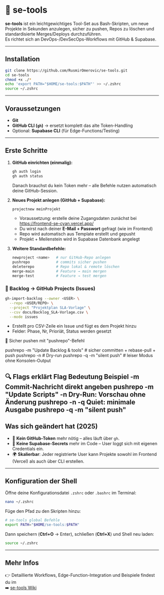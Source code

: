 # 🧰 se-tools

**se-tools** ist ein leichtgewichtiges Tool-Set aus Bash-Skripten, um neue Projekte in Sekunden anzulegen, sicher zu pushen, Repos zu löschen und standardisierte Merges/Deploys durchzuführen.  
Es richtet sich an DevOps-/DevSecOps-Workflows mit GitHub & Supabase.

---

## Installation

```bash
git clone https://github.com/RusmirOmerovic/se-tools.git
cd se-tools
chmod +x ./*
echo 'export PATH="$HOME/se-tools:$PATH"' >> ~/.zshrc
source ~/.zshrc
```

---

## Voraussetzungen

- **Git**  
- **GitHub CLI (`gh`)** → ersetzt komplett das alte Token-Handling  
- Optional: **Supabase CLI** (für Edge-Functions/Testing)  

---

## Erste Schritte

1. **GitHub einrichten (einmalig):**
   ```bash
   gh auth login
   gh auth status
   ```
   Danach brauchst du kein Token mehr – alle Befehle nutzen automatisch deine GitHub-Session.

2. **Neues Projekt anlegen (GitHub + Supabase):**
   ```bash
   projectnew meinProjekt
   ```
   - Voraussetzung: erstelle deine Zugangsdaten zunächst 
      bei https://frontend-se-cyan.vercel.app/
   - Du wirst nach deiner **E-Mail + Passwort** gefragt (wie im Frontend)  
   - Repo wird automatisch aus Template erstellt und gepusht  
   - Projekt + Meilenstein wird in Supabase Datenbank angelegt  

3. **Weitere Standardbefehle:**
   ```bash
   newproject <name>   # nur GitHub-Repo anlegen
   pushrepo            # commits sicher pushen
   deleterepo          # Repo lokal & remote löschen
   merge-main          # Feature → main mergen
   merge-test          # Feature → test mergen
   ```
### 🧩 Backlog → GitHub Projects (Issues)
```bash
gh-import-backlog --owner <USER> \
  --repo <USER/REPO> \
  --project "Projektplan SLA-Vorlage" \
  --csv docs/Backlog_SLA-Vorlage.csv \
  --mode issues
  ```

- Erstellt pro CSV-Zeile ein Issue und fügt es dem Projekt hinzu
- Felder: Phase, Nr, Prioriät, Status werden gesetzt

📨 Sicher pushen mit "pushrepo"-Befehl

pushrepo -m "Update Backlog & tools"   # sicher committen + rebase-pull + push
pushrepo -n                            # Dry-run
pushrepo -q -m "silent push"           # leiser Modus ohne Konsolen-Output

🔍 Flags erklärt
Flag	                  Bedeutung	                        Beispiel
-m	            Commit-Nachricht direkt angeben	         pushrepo -m "Update Scripts"
-n	            Dry-Run: Vorschau ohne Änderung           pushrepo -n
-q	            Quiet: minimale Ausgabe	                  pushrepo -q -m "silent push"
---

## Was sich geändert hat (2025)

- 🔑 **Kein GitHub-Token** mehr nötig – alles läuft über `gh`.  
- 🔐 **Keine Supabase-Secrets** mehr im Code – User loggt sich mit eigenen Credentials ein.  
- 🌍 **Skalierbar**: Jeder registrierte User kann Projekte sowohl im Frontend (Vercel) als auch über CLI erstellen.  

---

## Konfiguration der Shell

Öffne deine Konfigurationsdatei `.zshrc` oder `.bashrc` im Terminal:
```bash
nano ~/.zshrc
```

Füge den Pfad zu den Skripten hinzu:
```bash
# se-tools global Befehle
export PATH="$HOME/se-tools:$PATH"
```

Dann speichern (**Ctrl+O** → Enter), schließen (**Ctrl+X**) und Shell neu laden:
```bash
source ~/.zshrc
```

---

## Mehr Infos

👉 Detaillierte Workflows, Edge-Function-Integration und Beispiele findest du im  
➡️ [se-tools Wiki](https://github.com/RusmirOmerovic/se-tools/wiki)
